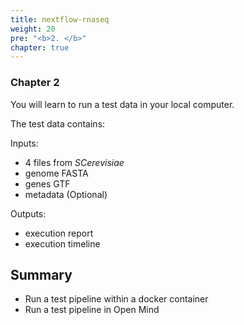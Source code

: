 ```yaml
---
title: nextflow-rnaseq
weight: 20
pre: "<b>2. </b>"
chapter: true
---
```


### Chapter 2

You will learn to run a test data in your local computer.

The test data contains:

Inputs:
 
- 4 files from _SCerevisiae_
- genome FASTA
- genes GTF
- metadata (Optional)

Outputs:

- execution report
- execution timeline

## Summary

- Run a test pipeline within a docker container
- Run a test pipeline in Open Mind